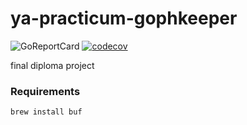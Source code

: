 # ya-practicum-gophkeeper
![GoReportCard](https://goreportcard.com/badge/github.com/patraden/ya-practicum-gophkeeper)
[![codecov](https://codecov.io/gh/patraden/ya-practicum-gophkeeper/graph/badge.svg?token=9XQT17LJDH)](https://codecov.io/gh/patraden/ya-practicum-gophkeeper)

final diploma project

### Requirements
```bash
brew install buf
```


